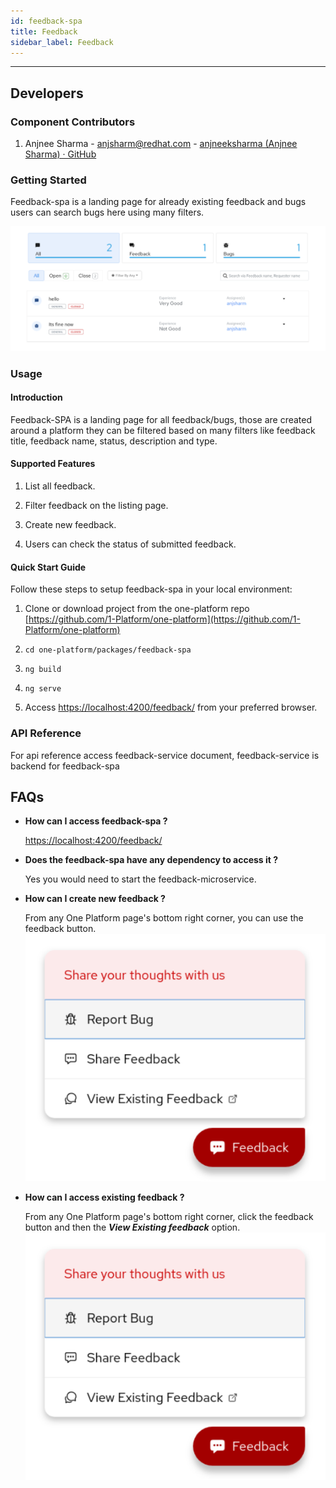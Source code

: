 ```yaml
---
id: feedback-spa
title: Feedback
sidebar_label: Feedback
---
```

* * *

## Developers

### Component Contributors

1. Anjnee Sharma - [anjsharm@redhat.com](mailto:anjsharm@redhat.com) - [anjneeksharma (Anjnee Sharma) · GitHub](https://github.com/anjneeksharma)

### Getting Started

Feedback-spa is a landing page for already existing feedback and bugs users can search bugs here using many filters.

![Feedback Home](./feedback-spa-home.svg)

### Usage

#### Introduction

Feedback-SPA is a landing page for all feedback/bugs, those are created around a platform they can be filtered based on many filters like feedback title, feedback name, status, description and type.

#### Supported Features

1. List all feedback.

2. Filter feedback on the listing page.

3. Create new feedback.

4. Users can check the status of submitted feedback.

#### Quick Start Guide

Follow these steps to setup feedback-spa in your local environment:

1. Clone or download project from the one-platform repo [https://github.com/1-Platform/one-platform](https://github.com/1-Platform/one-platform)

2. `cd one-platform/packages/feedback-spa`

3. `ng build`

4. `ng serve`

5. Access <https://localhost:4200/feedback/> from your preferred browser.

### API Reference

For api reference access feedback-service document, feedback-service is backend for feedback-spa

<!-- The API reference details can be found at the [Feedback Microservice Documentation](/microservices/feedback/feedback-microservice). -->

## FAQs

* **How can I access feedback-spa ?**

    [https://localhost:4200/feedback/](https://localhost:4200/feedback/)

* **Does the feedback-spa have any dependency to access it ?**

    Yes you would need to start the feedback-microservice.

* **How can I create new feedback ?**

    From any One Platform page's bottom right  corner, you can use the feedback button.
    ![Feedback Popout](./feedback-popout.svg)

* **How can I access existing feedback ?**

    From any One Platform page's bottom right  corner, click the feedback button and then the ***View Existing feedback*** option.
    ![Feedback Popout](./feedback-popout.svg)
